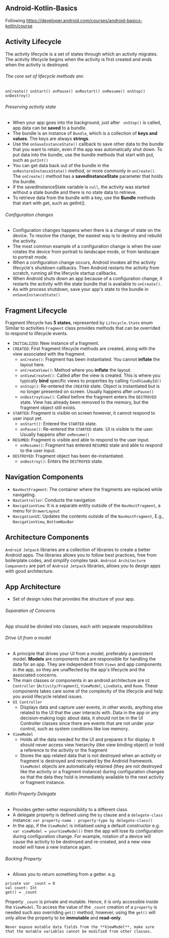 ## Android-Kotlin-Basics
Following https://developer.android.com/courses/android-basics-kotlin/course 

## Activity Lifecycle
The activity lifecycle is a set of states through which an activity migrates. 
The activity lifecycle begins when the activity is first created and ends when the activity is destroyed.

###### The core set of lifecycle methods are:
``` onCreate() onStart() onPause() onRestart() onResume() onStop() onDestroy() ```

###### Preserving activity state
- When your app goes into the background, just after ``` onStop()```  is called, app data can be **saved** to a bundle. 
- The bundle is an instance of ```Bundle```, which is a collection of **keys and values**. The keys are always **strings**.
- Use the ```onSaveInstanceState()``` callback to save other data to the bundle that you want to retain, even if the app was automatically shut down. 
To put data into the bundle, use the bundle methods that start with put, such as ```putInt()```
- You can get data back out of the bundle in the ```onRestoreInstanceState()``` method, or more commonly in ```onCreate()```. 
The ```onCreate()``` method has a **savedInstanceState** parameter that holds the bundle.
- If the savedInstanceState variable is ```null```, the activity was started without a state bundle and there is no state data to retrieve.
- To retrieve data from the bundle with a key, use the **Bundle** methods that start with get, such as getInt().

###### Configuration changes
- Configuration changes happens when there is a change of state on the device. To resolve the change, the easiest way is to destroy and rebuild the activity.
- The most common example of a configuration change is when the user rotates the device from portrait to landscape mode, or from landscape to portrait mode.
- When a configuration change occurs, Android invokes all the activity lifecycle's shutdown callbacks. 
Then Android restarts the activity from scratch, running all the lifecycle startup callbacks.
- When Android shuts down an app because of a configuration change, it restarts the activity with the state bundle that is available to ```onCreate()```.
- As with process shutdown, save your app's state to the bundle in ```onSaveInstanceState()```

## Fragment Lifecycle
Fragment lifecycle has **5 states**, represented by ```Lifecycle.State``` enum
Similar to activities ```Fragment``` class provides methods that can be overrided to respond to lifecycle events.
- ```INITIALIZED```: New instance of a fragment.
- ```CREATED```: First fragment lifecycle methods are created, along with the view associated with the fragment.
  - ```onCreate()```: Fragment has been instantiated. You cannot **inflate** the layout here.
  - ```onCreateView()```: Method where you **inflate** the layout.
  - ```onViewCreated()```: Called after the view is created. This is where you typically **bind** specific views to properties by calling ```findViewById()```
  - ```onStop()```: Re-entered the ```CREATED``` state. Object is instantiated but is no longer presented on screen. Usually happens after ```onPause()```
  - ```onDestroyView()```: Called before the fragment enters the ```DESTROYED``` state. View has already been removed to the memory, but the fragment object still exists.
- ```STARTED```: Fragment is visible on screen however, it cannot respond to user input yet.
  - ```onStart()```: Entered the ```STARTED``` state.
  - ```onPause()```: Re-entered the ```STARTED``` state. UI is visible to the user. Usually happens after ```onResume()```
- ```RESUMED```: Fragment is visible and able to respond to the user input.
  - ```onResume()```: Fragment has entered ```RESUMED``` state and able to respond to the user input.
- ```DESTROYED```: Fragment object has been de-instantiated.
  - ```onDestroy()```: Enters the ```DESTROYED``` state.

## Navigation Components
- ```NavHostFragment```: The container where the fragments are replaced while navigating.
- ```NavController```: Conducts the navigation 
- ```NavigationView```: It is a separate entity outside of the ```NavHostFragment```, a menu for ```DrawerLayout```
- ```NavigationUI```: Updates the contents outside of the ```NavHostFragment```, E.g., ```NavigationView```, ```BottomNavBar```

## Architecture Components
``` Android Jetpack ``` libraries are a collection of libraries to create a better Android apps. The libraries allows you to follow best practices, free from boilerplate codes, and simplify complex task.
``` Android Architecture Components ``` are part of ```Android Jetpack``` libraries, allows you to design apps with good architecture.
## App Architecture
- Set of design rules that provides the structure of your app.
###### Separation of Concerns
App should be divided into classes, each with separate responsibilities
###### Drive UI from a model
- A principle that drives your UI from a model, preferably a persistent model. **Models** are components that are responsible for handling the data for an app. They are independent from ```Views``` and app components in the app, so they are unaffected by the app's lifecycle and the associated concerns.
- The main classes or components in an android architecture are ```UI Controller``` (```Activity/Fragment```), ```ViewModel```, ```LiveData```, and ```Room```. These components takes care some of the complexity of the lifecycle and help you avoid lifecycle related issues. 
- ```UI Controller``` 
  - Displays data and capture user events, in other words, anything else related to the UI that the user interacts with. Data in the app or any decision-making logic about data, it should not be in the UI Controller classes since there are events that are not under your control, such as system conditions like low memory.
- ```ViewModel``` 
  - Holds all the data needed for the UI and prepares it for display. It should never access view hierarchy (like view binding object) or hold a reference to the activity or the fragment
  - Stores the app related data that is not destroyed when an activity or fragment is destroyed and recreated by the Android framework. ```ViewModel``` objects are automatically retained (they are not destroyed like the activity or a fragment instance) during configuration changes so that the data they hold is immediately available to the next activity or fragment instance.

###### Kotlin Property Delegate
- Provides getter-setter responsibility to a different class
- A delegate property is defined using the ```by``` clause and a ```delegate-class``` instance:
```var property-name : property-type by delegate-class()```
- In the app, if the ```ViewModel``` is initialised using a default constructor e.g. ```var viewModel = yourViewModel()``` then the app will lose its configuration during configuration change. For example, rotation of a device will cause the activity to be destroyed and re-created, and a new view model will have a new instance again.

###### Backing Property
- Allows you to return something from a getter. e.g.  
```  
private var _count = 0  
val count: Int  
get() = _count  
```  
Property ```_count``` is private and mutable. Hence, it is only accessible inside the ```ViewModel```. To access the value of the ```_count``` creation of a ```property``` is needed such aso overriding ```get()``` method, however, using the ```get()``` will only allow the property to be **immutable** and **read-only**.  
```  
Never expose mutable data fields from the **ViewModel**, make sure that the mutable variables cannot be modified from other classes.  
```  
